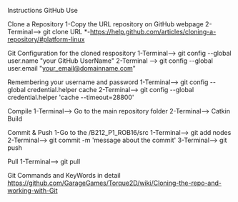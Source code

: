Instructions GitHub Use

Clone a Repository
	1-Copy the URL repository on GitHub webpage
	2-Terminal--> git clone URL
	*-https://help.github.com/articles/cloning-a-repository/#platform-linux

Git Configuration for the cloned respository
	1-Terminal--> git config --global user.name "your GitHub UserName"
	2-Terminal --> git config --global user.email "your_email@domainname.com"

Remembering your username and password
	1-Terminal--> git config --global credential.helper cache
	2-Terminal--> git config --global credential.helper 'cache --timeout=28800'

Compile
	1-Terminal--> Go to the main repository folder
	2-Terminal--> Catkin Build

Commit & Push
	1-Go to the /B212_P1_ROB16/src
		1-Terminal--> git add nodes
	2-Terminal--> git commit -m 'message about the commit'
	3-Terminal--> git push

Pull
	1-Terminal--> git pull

Git Commands and KeyWords in detail
	https://github.com/GarageGames/Torque2D/wiki/Cloning-the-repo-and-working-with-Git

